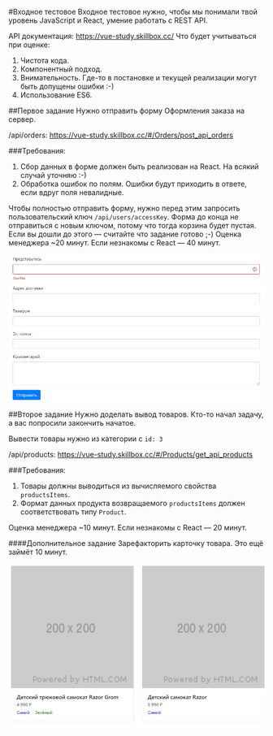#Входное тестовое
Входное тестовое нужно, чтобы мы понимали твой уровень JavaScript и React, умение работать с REST API.


API документация: https://vue-study.skillbox.cc/
Что будет учитываться при оценке:

1. Чистота кода.
2. Компонентный подход.
3. Внимательность. Где-то в постановке и текущей реализации могут быть допущены ошибки :-)
4. Использование ES6.

##Первое задание
Нужно отправить форму Оформления заказа на сервер.

/api/orders: https://vue-study.skillbox.cc/#/Orders/post_api_orders

###Требования:
1. Сбор данных в форме должен быть реализован на React. На всякий случай уточняю :-)
2. Обработка ошибок по полям. Ошибки будут приходить в ответе, если вдруг поля невалидные.

Чтобы полностью отправить форму, нужно перед этим запросить пользовательский ключ `/api/users/accessKey`.
Форма до конца не отправиться с новым ключом, потому что тогда корзина будет пустая. Если вы дошли до этого — считайте что задание готово ;-)
Оценка менеджера
~20 минут. Если незнакомы с React — 40 минут.

![Пример 1](src/attachments/example1.JPG)


##Второе задание
Нужно доделать вывод товаров. Кто-то начал задачу, а вас попросили закончить начатое.

Вывести товары нужно из категории с `id: 3`

/api/products: https://vue-study.skillbox.cc/#/Products/get_api_products

###Требования:
1. Товары должны выводиться из вычисляемого свойства `productsItems`.
2. Формат данных продукта возвращаемого `productsItems` должен соответствовать типу `Product`.

Оценка менеджера
~10 минут. Если незнакомы с React — 20 минут.

####Дополнительное задание
Зарефакторить карточку товара. Это ещё займёт 10 минут.


![Пример 2](src/attachments/example2.JPG)